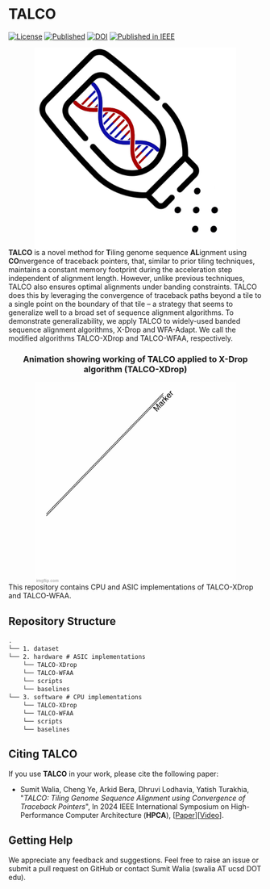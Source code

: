 # TALCO

[license-badge]: https://img.shields.io/badge/License-MIT-yellow.svg 
[license-link]: https://github.com/TurakhiaLab/TALCO/blob/main/LICENSE

[![License][license-badge]][license-link]
[![Published ](https://img.shields.io/badge/Accepted_in-HPCA_2024-green.svg)](https://www.hpca-conf.org/2024/)
[![DOI](https://zenodo.org/badge/DOI/10.5281/zenodo.10306077.svg)](https://doi.org/10.5281/zenodo.10306077)
[![Published in IEEE](https://img.shields.io/badge/Published%20in-IEEE-blue.svg)](https://ieeexplore.ieee.org/document/10476438)

<div align="center">
<img src="images/TALCO_image.png" style="width:400px; height:400px; margin: 0px 0px -20px 0px;"/>
</div>

**TALCO** is a novel method for **T**iling genome sequence **AL**ignment using
**CO**nvergence of traceback pointers, that, similar to prior tiling techniques, maintains a constant memory footprint during the acceleration step independent of alignment length. However, unlike previous techniques, TALCO also ensures optimal alignments under banding constraints. TALCO does this by leveraging the convergence of traceback paths beyond a tile to a single point on the boundary of that tile – a strategy that seems to generalize well to a broad set of sequence alignment algorithms. To demonstrate generalizability, we apply TALCO to widely-used banded sequence alignment algorithms, X-Drop and WFA-Adapt. We call the modified algorithms
TALCO-XDrop and TALCO-WFAA, respectively.

<div align="center">
<h3>Animation showing working of TALCO applied to X-Drop algorithm (TALCO-XDrop)</h3>
<img src="images/talco.gif" style="width:400px; height:400px; margin: 0px 0px -20px 0px;"/>
</div>


This repository contains CPU and ASIC implementations of TALCO-XDrop and TALCO-WFAA. 

## **Repository Structure**
```
.
└── 1. dataset
└── 2. hardware # ASIC implementations
	└── TALCO-XDrop
	└── TALCO-WFAA
	└── scripts
	└── baselines
└── 3. software # CPU implementations
	└── TALCO-XDrop
	└── TALCO-WFAA
	└── scripts
	└── baselines
```

## **Citing TALCO**

If you use **TALCO** in your work, please cite the following paper:
* Sumit Walia, Cheng Ye, Arkid Bera, Dhruvi Lodhavia, Yatish Turakhia, "*TALCO: Tiling Genome Sequence Alignment using Convergence of Traceback Pointers*", In 2024 IEEE International Symposium on High-Performance Computer Architecture (**HPCA**), [[Paper](paper/TALCO.pdf)][[Video](https://www.youtube.com/watch?v=lPZ_WxTJiNw)].

## **Getting Help**
We appreciate any feedback and suggestions. Feel free to raise an issue or submit a pull request on GitHub or contact Sumit Walia (swalia AT ucsd DOT edu).
